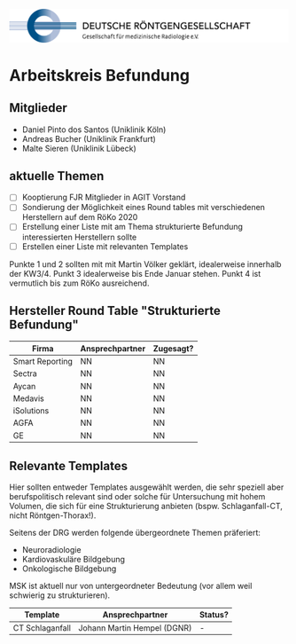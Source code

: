 ![drg logo](./assets/img/logo-drg-links-mitschrift-rgb-300dpi.png)

# Arbeitskreis Befundung

## Mitglieder
- Daniel Pinto dos Santos (Uniklinik Köln)
- Andreas Bucher (Uniklinik Frankfurt)
- Malte Sieren (Uniklinik Lübeck)

## aktuelle Themen

- [ ] Kooptierung FJR Mitglieder in AGIT Vorstand
- [ ] Sondierung der Möglichkeit eines Round tables mit verschiedenen Herstellern auf dem RöKo 2020
- [ ] Erstellung einer Liste mit am Thema strukturierte Befundung interessierten Herstellern
sollte
- [ ] Erstellen einer Liste mit relevanten Templates

Punkte 1 und 2 sollten mit mit Martin Völker geklärt, idealerweise innerhalb der KW3/4.
Punkt 3 idealerweise bis Ende Januar stehen.
Punkt 4 ist vermutlich bis zum RöKo ausreichend.

## Hersteller Round Table "Strukturierte Befundung"

Firma | Ansprechpartner | Zugesagt?
------------ | ------------- | -------------
Smart Reporting | NN | NN
Sectra | NN | NN
Aycan | NN | NN
Medavis | NN | NN
iSolutions | NN | NN
AGFA | NN | NN
GE | NN | NN

## Relevante Templates

Hier sollten entweder Templates ausgewählt werden, die sehr speziell aber berufspolitisch relevant sind oder solche für Untersuchung mit hohem Volumen, die sich für eine Strukturierung anbieten (bspw. Schlaganfall-CT, nicht Röntgen-Thorax!).

Seitens der DRG werden folgende übergeordnete Themen präferiert:
- Neuroradiologie
- Kardiovaskuläre Bildgebung
- Onkologische Bildgebung

MSK ist aktuell nur von untergeordneter Bedeutung (vor allem weil schwierig zu strukturieren).

Template | Ansprechpartner | Status?
------------ | ------------- | -------------
CT Schlaganfall | Johann Martin Hempel (DGNR) | -
